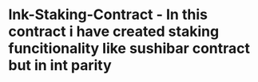 # Ink-Staking-Contract - In this contract i have created staking funcitionality like sushibar contract but in int parity 
